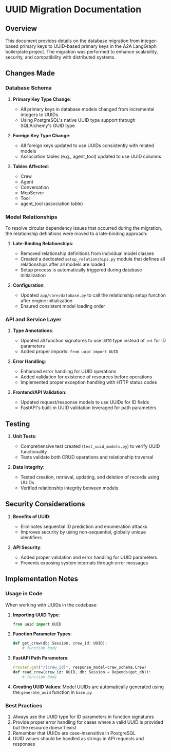# UUID Migration Documentation

## Overview

This document provides details on the database migration from integer-based primary keys to UUID-based primary keys in the A2A LangGraph boilerplate project. The migration was performed to enhance scalability, security, and compatibility with distributed systems.

## Changes Made

### Database Schema

1. **Primary Key Type Change**: 
   - All primary keys in database models changed from incremental integers to UUIDs
   - Using PostgreSQL's native UUID type support through SQLAlchemy's GUID type

2. **Foreign Key Type Change**:
   - All foreign keys updated to use UUIDs consistently with related models
   - Association tables (e.g., agent_tool) updated to use UUID columns

3. **Tables Affected**:
   - Crew
   - Agent
   - Conversation
   - McpServer
   - Tool
   - agent_tool (association table)

### Model Relationships

To resolve circular dependency issues that occurred during the migration, the relationship definitions were moved to a late-binding approach:

1. **Late-Binding Relationships**:
   - Removed relationship definitions from individual model classes
   - Created a dedicated `setup_relationships.py` module that defines all relationships after all models are loaded
   - Setup process is automatically triggered during database initialization

2. **Configuration**:
   - Updated `app/core/database.py` to call the relationship setup function after engine initialization
   - Ensured consistent model loading order

### API and Service Layer

1. **Type Annotations**:
   - Updated all function signatures to use `UUID` type instead of `int` for ID parameters
   - Added proper imports: `from uuid import UUID`

2. **Error Handling**:
   - Enhanced error handling for UUID operations
   - Added validation for existence of resources before operations
   - Implemented proper exception handling with HTTP status codes

3. **Frontend/API Validation**:
   - Updated request/response models to use UUIDs for ID fields
   - FastAPI's built-in UUID validation leveraged for path parameters

## Testing

1. **Unit Tests**:
   - Comprehensive test created (`test_uuid_models.py`) to verify UUID functionality
   - Tests validate both CRUD operations and relationship traversal

2. **Data Integrity**:
   - Tested creation, retrieval, updating, and deletion of records using UUIDs
   - Verified relationship integrity between models

## Security Considerations

1. **Benefits of UUID**:
   - Eliminates sequential ID prediction and enumeration attacks
   - Improves security by using non-sequential, globally unique identifiers

2. **API Security**:
   - Added proper validation and error handling for UUID parameters
   - Prevents exposing system internals through error messages

## Implementation Notes

### Usage in Code

When working with UUIDs in the codebase:

1. **Importing UUID Type**:
   ```python
   from uuid import UUID
   ```

2. **Function Parameter Types**:
   ```python
   def get_crew(db: Session, crew_id: UUID):
       # function body
   ```

3. **FastAPI Path Parameters**:
   ```python
   @router.get("/{crew_id}", response_model=crew_schema.Crew)
   def read_crew(crew_id: UUID, db: Session = Depends(get_db)):
       # function body
   ```

4. **Creating UUID Values**:
   Model UUIDs are automatically generated using the `generate_uuid` function in `base.py`

### Best Practices

1. Always use the UUID type for ID parameters in function signatures
2. Provide proper error handling for cases where a valid UUID is provided but the resource doesn't exist
3. Remember that UUIDs are case-insensitive in PostgreSQL
4. UUID values should be handled as strings in API requests and responses
